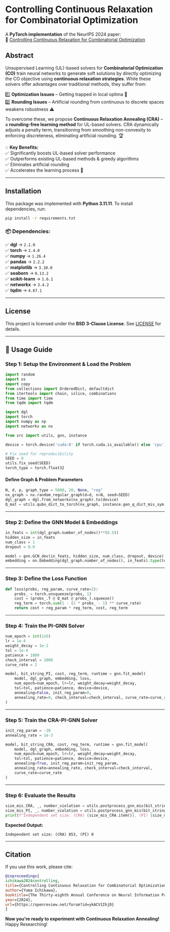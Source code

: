# Controlling Continuous Relaxation for Combinatorial Optimization

A **PyTorch implementation** of the NeurIPS 2024 paper:  
🔗 [Controlling Continuous Relaxation for Combinatorial Optimization](https://nips.cc/virtual/2024/poster/92998)

## Abstract

Unsupervised Learning (UL)-based solvers for **Combinatorial Optimization (CO)** train neural networks to generate soft solutions by directly optimizing the CO objective using **continuous relaxation strategies**. While these solvers offer advantages over traditional methods, they suffer from:

1️⃣ **Optimization Issues** – Getting trapped in local optima 🔄  
2️⃣ **Rounding Issues** – Artificial rounding from continuous to discrete spaces weakens robustness ⚠️  

To overcome these, we propose **Continuous Relaxation Annealing (CRA)** – a **rounding-free learning method** for UL-based solvers. CRA dynamically adjusts a penalty term, transitioning from smoothing non-convexity to enforcing discreteness, eliminating artificial rounding. 🏆

💡 **Key Benefits:**  
✅ Significantly boosts UL-based solver performance  
✅ Outperforms existing UL-based methods & greedy algorithms  
✅ Eliminates artificial rounding  
✅ Accelerates the learning process 🚀

---

## Installation

This package was implemented with **Python 3.11.11**. To install dependencies, run:

```bash
pip install -r requirements.txt
```

### 📦 Dependencies:
✅ **dgl** → `2.1.0`  
✅ **torch** → `2.4.0`  
✅ **numpy** → `1.26.4`  
✅ **pandas** → `2.2.2`  
✅ **matplotlib** → `3.10.0`  
✅ **seaborn** → `0.13.2`  
✅ **scikit-learn** → `1.6.1`  
✅ **networkx** → `3.4.2`  
✅ **tqdm** → `4.67.1`  

---

## License
This project is licensed under the **BSD 3-Clause License**. See [LICENSE](LICENSE.txt) for details.

---

## 🚀 Usage Guide

### **Step 1: Setup the Environment & Load the Problem**

```python
import random
import os
import copy
from collections import OrderedDict, defaultdict
from itertools import chain, islice, combinations
from time import time
from tqdm import tqdm

import dgl
import torch
import numpy as np
import networkx as nx

from src import utils, gnn, instance

device = torch.device('cuda:0' if torch.cuda.is_available() else 'cpu')

# Fix seed for reproducibility
SEED = 0
utils.fix_seed(SEED)
torch_type = torch.float32
```

#### Define Graph & Problem Parameters
```python
N, d, p, graph_type = 5000, 20, None, "reg"
nx_graph = nx.random_regular_graph(d=d, n=N, seed=SEED)
dgl_graph = dgl.from_networkx(nx_graph).to(device)
Q_mat = utils.qubo_dict_to_torch(nx_graph, instance.gen_q_dict_mis_sym(nx_graph, penalty=2)).to(device)
```

---

### **Step 2: Define the GNN Model & Embeddings**

```python
in_feats = int(dgl_graph.number_of_nodes()**(0.5))
hidden_size = in_feats
num_class = 1
dropout = 0.0

model = gnn.GCN_dev(in_feats, hidden_size, num_class, dropout, device).to(device)
embedding = nn.Embedding(dgl_graph.number_of_nodes(), in_feats).type(torch_type).to(device)
```

---

### **Step 3: Define the Loss Function**

```python
def loss(probs, reg_param, curve_rate=2):    
    probs_ = torch.unsqueeze(probs, 1)
    cost = (probs_.T @ Q_mat @ probs_).squeeze()
    reg_term = torch.sum(1 - (2 * probs_ - 1) ** curve_rate)
    return cost + reg_param * reg_term, cost, reg_term
```

---

### **Step 4: Train the PI-GNN Solver**

```python
num_epoch = int(1e5)
lr = 1e-4
weight_decay = 1e-2
tol = 1e-4
patience = 1000
check_interval = 1000
curve_rate = 2

model, bit_string_PI, cost, reg_term, runtime = gnn.fit_model(
    model, dgl_graph, embedding, loss,
    num_epoch=num_epoch, lr=lr, weight_decay=weight_decay,
    tol=tol, patience=patience, device=device,
    annealing=False, init_reg_param=0,
    annealing_rate=0, check_interval=check_interval, curve_rate=curve_rate
)
```

---

### **Step 5: Train the CRA-PI-GNN Solver**

```python
init_reg_param = -20
annealing_rate = 1e-3

model, bit_string_CRA, cost, reg_term, runtime = gnn.fit_model(
    model, dgl_graph, embedding, loss,
    num_epoch=num_epoch, lr=lr, weight_decay=weight_decay,
    tol=tol, patience=patience, device=device,
    annealing=True, init_reg_param=init_reg_param,
    annealing_rate=annealing_rate, check_interval=check_interval,
    curve_rate=curve_rate
)
```

---

### **Step 6: Evaluate the Results**

```python
size_mis_CRA, _, number_violation = utils.postprocess_gnn_mis(bit_string_CRA, nx_graph)
size_mis_PI, _, number_violation = utils.postprocess_gnn_mis(bit_string_PI, nx_graph)
print(f"Independent set size: (CRA) {size_mis_CRA.item()}, (PI) {size_mis_PI.item()}")
```

**Expected Output:**
```
Independent set size: (CRA) 853, (PI) 0
```

---

## Citation

If you use this work, please cite:

```bibtex
@inproceedings{
ichikawa2024controlling,
title={Controlling Continuous Relaxation for Combinatorial Optimization},
author={Yuma Ichikawa},
booktitle={The Thirty-eighth Annual Conference on Neural Information Processing Systems},
year={2024},
url={https://openreview.net/forum?id=ykACV1IhjD}
}
```

**Now you're ready to experiment with Continuous Relaxation Annealing!** Happy Researching!